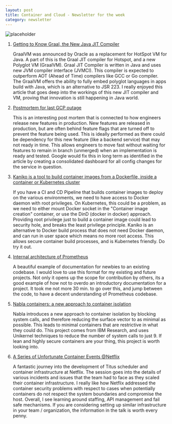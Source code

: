 ```yaml
---
layout: post
title: Container and Cloud - Newsletter for the week 
category: newsletter
---
```


![placeholder](https://vivekjuneja.files.wordpress.com/2016/04/shipping-containers.jpg?w=660 "shipping containers")

1.  <a target="_blank" href="https://www.infoq.com/articles/Graal-Java-JIT-Compiler?utm_medium=email&utm_source=topic+optin&utm_campaign=awareness&utm_content=20180721+prog+nl&mkt_tok=eyJpIjoiT0RrMU5URmxPVEF6TWpreCIsInQiOiIrOGtTUDRGdkRPb0gwZ2ZsTGIxUm4wdlwvXC9oREJmbmhHVXAySEdYRkF6Tmk0Q2NEcnBoVXl1clpZZnNVUXhoeXA2U1wvTnk5cGVjQjR3YUFMaStOSG5DWkZIRGo4MXZVMGxUcGQzMGx2Rjl2dG9uamk2eDlCaDFxcTk4NGtkT2xpcyJ9">Getting to Know Graal, the New Java JIT Compiler</a>

	GraalVM was announced by Oracle as a replacement for HotSpot VM for Java. A part of this is the Graal JIT compiler for Hotspot, and a new Polyglot VM (GraalVM). Graal JIT Compiler is written in Java and uses new JVM compiler interface (JVMCI). This compiler is expected to outperform AOT (Ahead of Time) compilers like GCC or Go compiler. The GraalVM offers the ability to fully embed polyglot languages in apps build with Java, which is an alternative to JSR 223. I really enjoyed this article that goes deep into the workings of this new JIT compiler and VM, proving that innovation is still happening in Java world. 

2. <a target="_blank"  href="https://status.cloud.google.com/incident/cloud-networking/18012">Postmortem for last GCP outage</a>

	This is an interesting post mortem that is connected to how engineers release new features in production. New features are released in production, but are often behind feature flags that are turned off to prevent the feature being used. This is ideally performed as there could be dependency for this new feature (like a backend service) that may not ready in time. This allows engineers to move fast without waiting for features to remain in branch (unmerged) when an implementation is ready and tested. Google would fix this in long term as identified in the article by creating a consolidated dashboard for all config changes for the service in question. 

3. <a target="_blank"  href="https://github.com/GoogleContainerTools/kaniko">Kaniko is a tool to build container images from a Dockerfile, inside a container or Kubernetes cluster</a>

	If you have a CI and CD Pipeline that builds container images to deploy on the various environments, we need to have access to Docker daemon with root privileges. On Kubernetes, this could be a problem, as we need to either mount Docker socket in the "Container image creation" container, or use the DinD (docker in docker) approach. Providing root privilege just to build a container image could lead to security hole, and breaks the least privilege principle. Kaniko is an alternative to Docker build process that does not need Docker daemon, and can run in user space which means no more root access. This allows secure container build processes, and is Kubernetes friendly. Do try it out. 


4. <a target="_blank"  href="https://github.com/prometheus/prometheus/blob/master/documentation/internal_architecture.md">Internal architecture of Prometheus</a>

	A beautiful example of documentation for newbies to an existing codebase. I would love to use this format for my existing and future projects. Not only it opens up the scope for contribution by others, its a good example of how not to overdo an introductory documentation for a project. It took me not more 30 min. to go over this, and jump between the code, to have a decent understanding of Prometheus codebase. 

5. <a target="_blank"  href="https://nabla-containers.github.io/">Nabla containers: a new approach to container isolation</a>

	Nabla introduces a new approach to container isolation by blocking system calls, and therefore reducing the surface vector to as minimal as possible. This leads to minimal containers that are restrictive in what they could do. This project comes from IBM Research, and uses Unikernel techniques to reduce the number of system calls to just 9. If lean and highly secure containers are your thing, this project is worth looking into. 


7. <a target="_blank"  href="https://www.infoq.com/presentations/netflix-titus?utm_source=presentations_about_Containers&utm_medium=link&utm_campaign=Containers">A Series of Unfortunate Container Events @Netflix</a>

	A fantastic journey into the development of Titus scheduler and container infrastructure at Netflix. The session goes into the details of various incidents and issues that the team had to face as they scaled their container infrastructure. I really like how Netflix addressed the container security problems with respect to cases when potentially containers do not respect the system boundaries and compromise the host. Overall, I see learning around staffing, API management and fail safe mechanisms. If you are considering setting up similar infrastructure in your team / organization, the information in the talk is worth every penny. 

